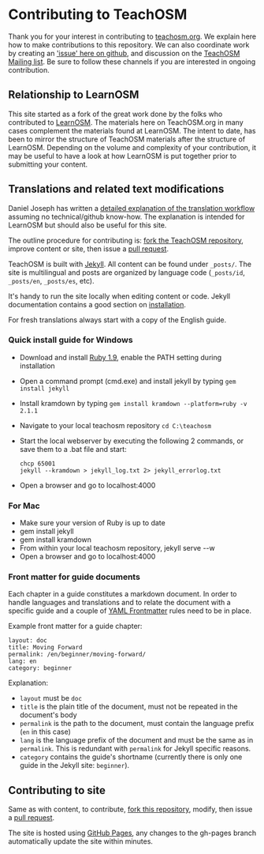 # Contributing to TeachOSM

Thank you for your interest in contributing to [teachosm.org](http://teachosm.org). We explain here how to make
contributions to this repository. We can also coordinate work by creating an ['issue' here on github](https://github.com/osmlab/teachosm/issues?state=open), and discussion on the [TeachOSM Mailing list](https://lists.openstreetmap.org/listinfo/teachosm). Be sure to follow these channels if you are interested in ongoing contribution. 

## Relationship to LearnOSM

This site started as a fork of the great work done by the folks who contributed to [LearnOSM](http://learnosm.org).  The materials here on TeachOSM.org in many cases complement the materials found at LearnOSM. The intent to date, has been to mirror the structure of TeachOSM materials after the structure of LearnOSM. Depending on the volume and complexity of your contribution, it may be useful to have a look at how LearnOSM is put together prior to submitting your content.

## Translations and related text modifications

Daniel Joseph has written a [detailed explanation of the translation workflow](https://github.com/AmericanRedCross/Guides/blob/master/TranslationWorkflow_LearnOSM/translatorWorkflow.md) assuming no technical/github know-how.  The explanation is intended for LearnOSM but should also be useful for this site.

The outline procedure for contributing is: [fork the TeachOSM repository](https://help.github.com/articles/fork-a-repo), improve content or site, then issue a [pull request](https://help.github.com/articles/using-pull-requests).

TeachOSM is built with [Jekyll](http://jekyllrb.com/). All content can be found under `_posts/`. The site is multilingual and posts are organized by language code (`_posts/id`, `_posts/en`, `_posts/es`, etc).

It's handy to run the site locally when editing content or code. Jekyll documentation contains a good section on [installation](http://jekyllrb.com/docs/installation/).

For fresh translations always start with a copy of the English guide.

### Quick install guide for Windows

- Download and install [Ruby 1.9](http://rubyinstaller.org/downloads/), enable the PATH setting during installation
- Open a command prompt (cmd.exe) and install jekyll by typing `gem install jekyll`
- Install kramdown by typing `gem install kramdown --platform=ruby -v 2.1.1`
- Navigate to your local teachosm repository `cd C:\teachosm`
- Start the local webserver by executing the following 2 commands, or save them to a .bat file and start:

	```
    chcp 65001
    jekyll --kramdown > jekyll_log.txt 2> jekyll_errorlog.txt
    ```

- Open a browser and go to localhost:4000

### For Mac 

- Make sure your version of Ruby is up to date
- gem install jekyll
- gem install kramdown
- From within your local teachosm repository, jekyll serve --w
- Open a browser and go to localhost:4000

### Front matter for guide documents

Each chapter in a guide constitutes a markdown document. In order to handle languages and translations and to relate the document with a specific guide and a couple of [YAML Frontmatter](https://github.com/mojombo/jekyll/wiki/YAML-Front-Matter) rules need to be in place.

Example front matter for a guide chapter:

    layout: doc
    title: Moving Forward
    permalink: /en/beginner/moving-forward/
    lang: en
    category: beginner

Explanation:

- `layout` must be `doc`
- `title` is the plain title of the document, must not be repeated in the document's body
- `permalink` is the path to the document, must contain the language prefix (`en` in this case)
- `lang` is the language prefix of the document and must be the same as in `permalink`. This is redundant with `permalink` for Jekyll specific reasons.
- `category` contains the guide's shortname (currently there is only one guide in the Jekyll site: `beginner`).

## Contributing to site

Same as with content, to contribute, [fork this repository](https://help.github.com/articles/fork-a-repo), modify, then issue a [pull request](https://help.github.com/articles/using-pull-requests).

The site is hosted using [GitHub Pages](http://pages.github.com/), any changes to the gh-pages branch automatically update the site within minutes.
